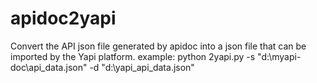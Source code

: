 # apidoc2yapi
Convert the API json file generated by apidoc into a json file that can be imported by the Yapi platform.
example:
    python 2yapi.py -s "d:\myapi-doc\api_data.json" -d "d:\yapi_api_data.json"
